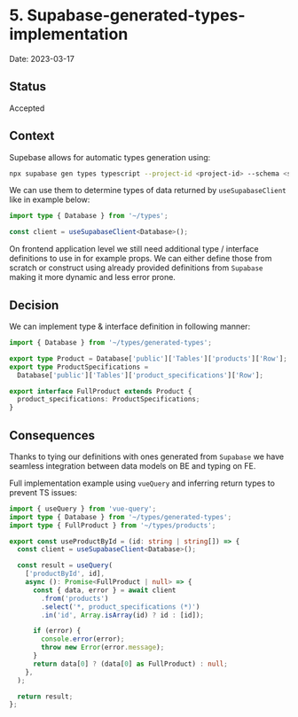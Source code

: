 # 5. Supabase-generated-types-implementation

Date: 2023-03-17

## Status

Accepted

## Context

Supebase allows for automatic types generation using:

```bash
npx supabase gen types typescript --project-id <project-id> --schema <schema-name> > ~/types/generated-types.ts
```

We can use them to determine types of data returned by `useSupabaseClient` like in example below:

```ts
import type { Database } from '~/types';

const client = useSupabaseClient<Database>();
```

On frontend application level we still need additional type / interface definitions to use in for example props. We can either define those from scratch or construct using already provided definitions from `Supabase` making it more dynamic and less error prone.

## Decision

We can implement type & interface definition in following manner:

```ts
import { Database } from '~/types/generated-types';

export type Product = Database['public']['Tables']['products']['Row'];
export type ProductSpecifications =
  Database['public']['Tables']['product_specifications']['Row'];

export interface FullProduct extends Product {
  product_specifications: ProductSpecifications;
}
```

## Consequences

Thanks to tying our definitions with ones generated from `Supabase` we have seamless integration between data models on BE and typing on FE.

Full implementation example using `vueQuery` and inferring return types to prevent TS issues:

```ts
import { useQuery } from 'vue-query';
import type { Database } from '~/types/generated-types';
import type { FullProduct } from '~/types/products';

export const useProductById = (id: string | string[]) => {
  const client = useSupabaseClient<Database>();

  const result = useQuery(
    ['productById', id],
    async (): Promise<FullProduct | null> => {
      const { data, error } = await client
        .from('products')
        .select('*, product_specifications (*)')
        .in('id', Array.isArray(id) ? id : [id]);

      if (error) {
        console.error(error);
        throw new Error(error.message);
      }
      return data[0] ? (data[0] as FullProduct) : null;
    },
  );

  return result;
};
```
